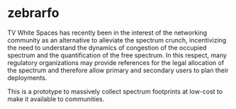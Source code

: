 # zebrarfo

TV White Spaces has recently been in the interest of the networking community 
as an alternative to alleviate the spectrum crunch, incentivizing the need to 
understand the dynamics of congestion of the occupied spectrum and the quantification 
of the free spectrum. In this respect, many regulatory organizations may provide 
references for the legal allocation of the spectrum and therefore allow primary 
and secondary users to plan their deployments. 

This is a prototype to massively collect spectrum footprints at low-cost to make 
it available to communities.
